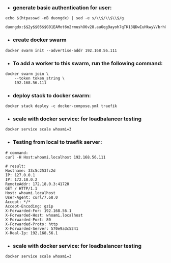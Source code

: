 
- ### generate basic authentication for user:
```
echo $(htpasswd -nB duongdx) | sed -e s/\\$/\\$\\$/g

duongdx:$$2y$$05$$G01EAMot6n2rmushO6v28.auOqg9ayoh7qTK13QDwIuHkwyV/brhG
```
- ### create docker swarm
```
docker swarm init --advertise-addr 192.168.56.111
```

- ### To add a worker to this swarm, run the following command:
```
docker swarm join \
    --token token_string \
    192.168.56.111
```

- ### deploy stack to docker swarm:
```
docker stack deploy -c docker-compose.yml traefik
```

- ### scale with docker service: for loadbalancer testing
```
docker service scale whoami=3
```

- ### Testing from local to traefik server:
```
# command:
curl -H Host:whoami.localhost 192.168.56.111

# result:
Hostname: 33c5c253fc2d
IP: 127.0.0.1
IP: 172.18.0.2
RemoteAddr: 172.18.0.3:41720
GET / HTTP/1.1
Host: whoami.localhost
User-Agent: curl/7.68.0
Accept: */*
Accept-Encoding: gzip
X-Forwarded-For: 192.168.56.1
X-Forwarded-Host: whoami.localhost
X-Forwarded-Port: 80
X-Forwarded-Proto: http
X-Forwarded-Server: 570e9a3c5241
X-Real-Ip: 192.168.56.1
```

- ### scale with docker service: for loadbalancer testing
```
docker service scale whoami=3
```